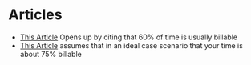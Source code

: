 # Articles
- [This Article](https://www.scoro.com/blog/increasing-billable-hours/) 
Opens up by citing that 60% of time is usually billable
- [This Article](https://law.yale.edu/student-life/career-development/students/career-guides-advice/truth-about-billable-hour) 
assumes that in an ideal case scenario that your time is about 75% billable